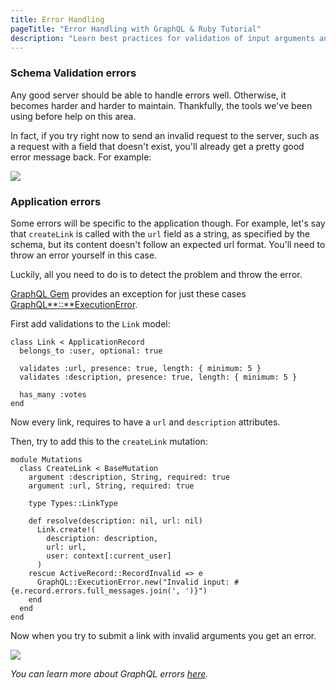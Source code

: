```yaml
---
title: Error Handling
pageTitle: "Error Handling with GraphQL & Ruby Tutorial"
description: "Learn best practices for validation of input arguments and implementing error handling in GraphQL with Ruby."
---
```


### Schema Validation errors

Any good server should be able to handle errors well. Otherwise, it becomes harder and harder to maintain. Thankfully, the tools we've been using before help on this area.

In fact, if you try right now to send an invalid request to the server, such as a request with a field that doesn't exist, you'll already get a pretty good error message back. For example:

![](http://i.imgur.com/wSYcR4S.png)

### Application errors

Some errors will be specific to the application though. For example, let's say that `createLink` is called with the `url` field as a string, as specified by the schema, but its content doesn't follow an expected url format. You'll need to throw an error yourself in this case.

Luckily, all you need to do is to detect the problem and throw the error.

[GraphQL Gem](http://graphql-ruby.org/) provides an exception for just these cases [GraphQL**::**ExecutionError](http://graphql-ruby.org/mutations/mutation_errors.html#raising-errors).

<Instruction>

First add validations to the `Link` model:

```ruby(path=".../graphql-ruby/app/models/link.rb")
class Link < ApplicationRecord
  belongs_to :user, optional: true 

  validates :url, presence: true, length: { minimum: 5 }
  validates :description, presence: true, length: { minimum: 5 }

  has_many :votes
end
```

</Instruction>

Now every link, requires to have a `url` and `description` attributes.

<Instruction>

Then, try to add this to the `createLink` mutation:

```ruby(path=".../graphql-ruby/app/graphql/mutations/create_link.rb")
module Mutations
  class CreateLink < BaseMutation
    argument :description, String, required: true
    argument :url, String, required: true

    type Types::LinkType

    def resolve(description: nil, url: nil)
      Link.create!(
        description: description,
        url: url,
        user: context[:current_user]
      )
    rescue ActiveRecord::RecordInvalid => e
      GraphQL::ExecutionError.new("Invalid input: #{e.record.errors.full_messages.join(', ')}")
    end
  end
end
```

</Instruction>

Now when you try to submit a link with invalid arguments you get an error.

![](http://i.imgur.com/e5ZgK9c.png)


*You can learn more about GraphQL errors [here](http://blog.rstankov.com/graphql-mutations-and-form-errors/).*


